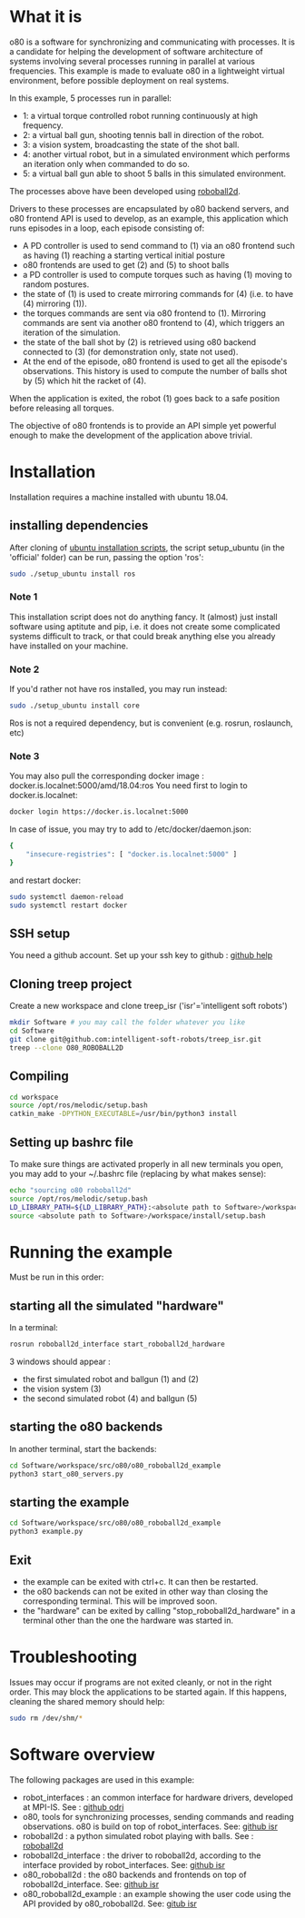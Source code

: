 
# What it is

o80 is a software for synchronizing and communicating with processes.
It is a candidate for helping the development of software architecture of systems involving several processes running in parallel at various frequencies.
This example is made to evaluate o80 in a lightweight virtual environment, before possible deployment on real systems.

In this example, 5 processes run in parallel:
- 1: a virtual torque controlled robot running continuously at high frequency.
- 2: a virtual ball gun, shooting tennis ball in direction of the robot.
- 3: a vision system, broadcasting the state of the shot ball.
- 4: another virtual robot, but in a simulated environment which performs an iteration only when commanded to do so.
- 5: a virtual ball gun able to shoot 5 balls in this simulated environment.

The processes above have been developed using [roboball2d](https://github.com/intelligent-soft-robots/roboball2d).

Drivers to these processes are encapsulated by o80 backend servers, and o80 frontend API is used to develop, as an example, this application which runs episodes in a loop, each episode consisting of:

- A PD controller is used to send command to (1) via an o80 frontend such as having (1) reaching a starting vertical initial posture
- o80 frontends are used to get (2) and (5) to shoot balls
- a PD controller is used to compute torques such as having (1) moving to random postures.
- the state of (1) is used to create mirroring commands for (4) (i.e. to have (4) mirroring (1)).
- the torques commands are sent via o80 frontend to (1). Mirroring commands are sent via another o80 frontend to (4), which triggers an iteration of the simulation.
- the state of the ball shot by (2) is retrieved using o80 backend connected to (3) (for demonstration only, state not used).
- At the end of the episode, o80 frontend is used to get all the episode's observations. This history is used to compute the number of balls shot by (5) which hit the racket of (4).

When the application is exited, the robot (1) goes back to a safe position before releasing all torques.

The objective of o80 frontends is to provide an API simple yet powerful enough to make the development of the application above trivial.

# Installation

Installation requires a machine installed with ubuntu 18.04.

## installing dependencies

After cloning of [ubuntu installation scripts](https://github.com/machines-in-motion/ubuntu_installation_scripts.git), the script setup_ubuntu (in the 'official' folder) can be run, passing the option 'ros':

```bash
sudo ./setup_ubuntu install ros
```

### Note 1
This installation script does not do anything fancy. It (almost) just install software using aptitute and pip, i.e. it does not create some complicated systems difficult to track, or that could break anything else you already have installed on your machine.

### Note 2
If you'd rather not have ros installed, you may run instead:

```bash
sudo ./setup_ubuntu install core
```
Ros is not a required dependency, but is convenient (e.g. rosrun, roslaunch, etc)

### Note 3

You may also pull the corresponding docker image : docker.is.localnet:5000/amd/18.04:ros
You need first to login to docker.is.localnet:

```bash
docker login https://docker.is.localnet:5000
```

In case of issue, you may try to add to /etc/docker/daemon.json:

```bash
{
    "insecure-registries": [ "docker.is.localnet:5000" ]
}
```

and restart docker:

```bash
sudo systemctl daemon-reload
sudo systemctl restart docker
```

## SSH setup

You need a github account. Set up your ssh key to github : [github help](https://help.github.com/en/enterprise/2.17/user/github/authenticating-to-github/generating-a-new-ssh-key-and-adding-it-to-the-ssh-agent)

## Cloning treep project

Create a new workspace and clone treep_isr ('isr'='intelligent soft robots')

```bash
mkdir Software # you may call the folder whatever you like
cd Software
git clone git@github.com:intelligent-soft-robots/treep_isr.git
treep --clone O80_ROBOBALL2D
```

## Compiling

```bash
cd workspace
source /opt/ros/melodic/setup.bash 
catkin_make -DPYTHON_EXECUTABLE=/usr/bin/python3 install
```

## Setting up bashrc file

To make sure things are activated properly in all new terminals you open, you may add to your ~/.bashrc file
(replacing <absolute path to Software> by what makes sense):

```bash
echo "sourcing o80 roboball2d"
source /opt/ros/melodic/setup.bash
LD_LIBRARY_PATH=${LD_LIBRARY_PATH}:<absolute path to Software>/workspace/devel/lib
source <absolute path to Software>/workspace/install/setup.bash
```

# Running the example

Must be run in this order:

## starting all the simulated "hardware"

In a terminal:

```bash
rosrun roboball2d_interface start_roboball2d_hardware
```

3 windows should appear : 
- the first simulated robot and ballgun (1) and (2)
- the vision system (3) 
- the second simulated robot (4) and ballgun (5)

## starting the o80 backends

In another terminal, start the backends:

```bash
cd Software/workspace/src/o80/o80_roboball2d_example
python3 start_o80_servers.py
```

## starting the example

```bash
cd Software/workspace/src/o80/o80_roboball2d_example
python3 example.py
```

## Exit

- the example can be exited with ctrl+c. It can then be restarted.
- the o80 backends can not be exited in other way than closing the corresponding terminal. This will be improved soon.
- the "hardware" can be exited by calling "stop_roboball2d_hardware" in a terminal other than the one the hardware was started in.

# Troubleshooting

Issues may occur if programs are not exited cleanly, or not in the right order. This may block the applications to be started again. If this happens, cleaning the shared memory should help:

```bash
sudo rm /dev/shm/*
```
 
# Software overview

The following packages are used in this example:

- robot_interfaces : an common interface for hardware drivers, developed at MPI-IS. See : [github odri](https://github.com/open-dynamic-robot-initiative/robot_interfaces)
- o80, tools for synchronizing processes, sending commands and reading observations. o80 is build on top of robot_interfaces. See: [github isr](https://github.com/intelligent-soft-robots/o80)
- roboball2d : a python simulated robot playing with balls. See : [roboball2d](https://roboball2d.readthedocs.io/)
- roboball2d_interface : the driver to roboball2d, according to the interface provided by robot_interfaces. See: [github isr](https://github.com/intelligent-soft-robots/roboball2d_interface)
- o80_roboball2d : the o80 backends and frontends on top of roboball2d_interface. See: [github isr](https://github.com/intelligent-soft-robots/o80_roboball2d)
- o80_roboball2d_example : an example showing the user code using the API provided by o80_roboball2d. See: [gitub isr](https://github.com/intelligent-soft-robots/o80_roboball2d_example)  
 
 
 
